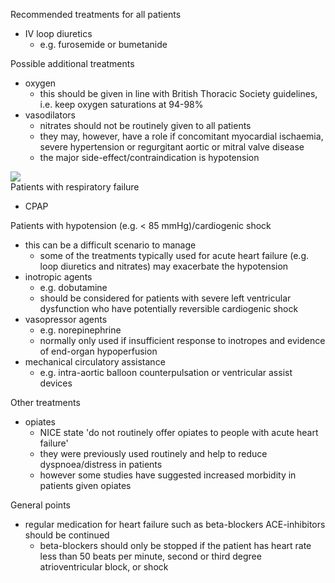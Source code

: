 Recommended treatments for all patients  
* IV loop diuretics
	+ e.g. furosemide or bumetanide

  
Possible additional treatments  
* oxygen
	+ this should be given in line with British Thoracic Society guidelines, i.e. keep oxygen saturations at 94\-98%
* vasodilators
	+ nitrates should not be routinely given to all patients
	+ they may, however, have a role if concomitant myocardial ischaemia, severe hypertension or regurgitant aortic or mitral valve disease
	+ the major side\-effect/contraindication is hypotension

  
[![](https://d32xxyeh8kfs8k.cloudfront.net/images_Passmedicine/xrb944.jpg)](https://d32xxyeh8kfs8k.cloudfront.net/images_Passmedicine/xrb944b.jpg)  
Patients with respiratory failure  
* CPAP

  
Patients with hypotension (e.g. \< 85 mmHg)/cardiogenic shock  
* this can be a difficult scenario to manage
	+ some of the treatments typically used for acute heart failure (e.g. loop diuretics and nitrates) may exacerbate the hypotension
* inotropic agents
	+ e.g. dobutamine
	+ should be considered for patients with severe left ventricular dysfunction who have potentially reversible cardiogenic shock
* vasopressor agents
	+ e.g. norepinephrine
	+ normally only used if insufficient response to inotropes and evidence of end\-organ hypoperfusion
* mechanical circulatory assistance
	+ e.g. intra\-aortic balloon counterpulsation or ventricular assist devices

  
Other treatments  
* opiates
	+ NICE state 'do not routinely offer opiates to people with acute heart failure'
	+ they were previously used routinely and help to reduce dyspnoea/distress in patients
	+ however some studies have suggested increased morbidity in patients given opiates

  
General points  
* regular medication for heart failure such as beta\-blockers ACE\-inhibitors should be continued
	+ beta\-blockers should only be stopped if the patient has heart rate less than 50 beats per minute, second or third degree atrioventricular block, or shock
